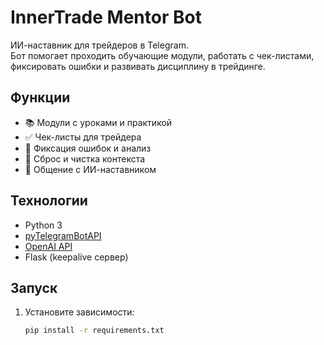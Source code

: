 # InnerTrade Mentor Bot

ИИ-наставник для трейдеров в Telegram.  
Бот помогает проходить обучающие модули, работать с чек-листами, фиксировать ошибки и развивать дисциплину в трейдинге.  

## Функции
- 📚 Модули с уроками и практикой  
- ✅ Чек-листы для трейдера  
- 📝 Фиксация ошибок и анализ  
- 🔄 Сброс и чистка контекста  
- 🤖 Общение с ИИ-наставником  

## Технологии
- Python 3  
- [pyTelegramBotAPI](https://github.com/eternnoir/pyTelegramBotAPI)  
- [OpenAI API](https://platform.openai.com/)  
- Flask (keepalive сервер)  

## Запуск
1. Установите зависимости:
   ```bash
   pip install -r requirements.txt
